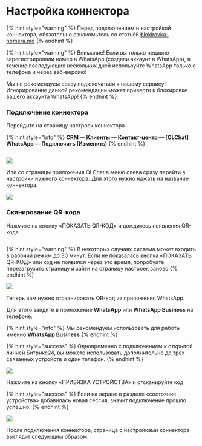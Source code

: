 # Настройка коннектора

{% hint style="warning" %}
Перед подключением и настройкой коннектора, обязательно ознакомьтесь со статьёй [blokirovka-nomera.md](../blokirovka-nomera.md "mention")
{% endhint %}

{% hint style="warning" %}
Внимание! Если вы только недавно зарегистрировали номер в WhatsApp (создали аккаунт в WhatsApp), в течение последующих нескольких дней используйте WhatsApp только с телефона и через веб-версию!

Мы не рекомендуем сразу подключаться к нашему сервису! Игнорирование данной рекомендации может привести к блокировке вашего аккаунта WhatsApp!
{% endhint %}

### Подключение коннектора

Перейдите на страницу настроек коннектора

{% hint style="info" %}
**CRM — Клиенты — Контакт-центр — \[OLChat] WhatsApp — Подключить (Изменить)**
{% endhint %}

<figure><img src="../.gitbook/assets/image (3) (1) (1) (1) (1) (1) (1).png" alt=""><figcaption></figcaption></figure>

![](<../.gitbook/assets/image (373).png>)

Или со страницы приложения OLChat в меню слева сразу перейти в настройки нужного коннектора. Для этого нужно нажать на название коннектора.

![](<../.gitbook/assets/image (793).png>)

### Сканирование QR-кода

Нажмите на кнопку «ПОКАЗАТЬ QR-КОД» и дождитесь появления QR-кода.&#x20;

<figure><img src="../.gitbook/assets/image (352).png" alt=""><figcaption></figcaption></figure>

{% hint style="warning" %}
В некоторых случаях система может входить в рабочий режим до 30 минут. Если не показалась кнопка «ПОКАЗАТЬ QR-КОД» или код не появился через это время, попробуйте перезагрузить страницу и зайти на страницу настроек заново
{% endhint %}

![](<../.gitbook/assets/image (43).png>)

Теперь вам нужно отсканировать QR-код из приложения WhatsApp.

Для этого зайдите в приложение **WhatsApp** или **WhatsApp Business** на телефоне.

{% hint style="info" %}
Мы рекомендуем использовать для работы именно **WhatsApp Business**
{% endhint %}

{% hint style="success" %}
Одновременно с подключением к открытой линией Битрикс24, вы можете использовать дополнительно до трёх связанных устройств и один телефон.
{% endhint %}

![](<../.gitbook/assets/image (563).png>)

Нажмите на кнопку «ПРИВЯЗКА УСТРОЙСТВА» и отсканируйте код

{% hint style="success" %}
Если на экране в разделе «состояние устройства» добавилась новая сессия, значит подключение прошло успешно.
{% endhint %}

![](<../.gitbook/assets/image (120).png>)

После подключения коннектора, страница с настройками коннектора выглядит следующим образом:

<figure><img src="../.gitbook/assets/image (491).png" alt=""><figcaption></figcaption></figure>
